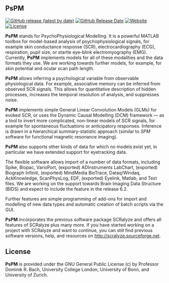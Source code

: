 ## PsPM
[![GitHub release (latest by date)](https://img.shields.io/github/v/release/bachlab/PsPM)](https://github.com/bachlab/PsPM/releases)
[![GitHub Release Date](https://img.shields.io/github/release-date/bachlab/PsPM)](https://github.com/bachlab/PsPM/releases)
[![Website](https://img.shields.io/website?down_color=lightgrey&down_message=offline&up_color=green&up_message=online&url=https%3A%2F%2Fbachlab.github.io%2FPsPM)](https://bachlab.github.io/PsPM)
[![License](https://img.shields.io/github/license/bachlab/PsPM)](https://www.gnu.org/licenses/gpl-3.0)

**PsPM** stands for PsychoPhysiological Modelling. It is a powerful MATLAB toolbox for model-based analysis of psychophysiological signals, for example skin conductance response (SCR), electrocardiography (ECG), respiration, pupil size, or startle eye-blink electromyography (EMG). Currently, **PsPM** implements models for all of these modalities and the data formats they use. We are working towards further models, for example, for skin potential and ocular scan path length.

**PsPM** allows inferring a psychological variable from observable physiological data. For example, associative memory can be inferred from observed SCR signals. This allows for quantitative description of hidden processes, increases the temporal resolution of analysis, and suppresses noise.

**PsPM** implements simple General Linear Convolution Models (GLMs) for evoked SCR, or uses the Dynamic Causal Modelling (DCM) framework — as a tool to invert more complicated, non-linear models of SCR signals, for example for spontaneous fluctuations or anticipatory responses. Inference is drawn in a hierarchical summary-statistic approach (similar to *SPM* software for functional magnetic resonance imaging).

**PsPM** also supports other kinds of data for which no models exist yet, in particular we have extended support for eyetracking data.

The flexible software allows import of a number of data formats, including Spike, Biopac, VarioPort, (exported) ADInstruments LabChart, (exported) Biograph Infiniti, (exported) MindMedia BioTrace, Dataq/Windaq, AckKnowledge, ScanPhysLog, EDF, (exported) Eyelink, Matlab, and Text files. We are working on the support towards Brain Imaging Data Structure (BIDS) and expect to include the feature in the release 6.2.

Further features are simple programming of add-ons for import and modelling of new data types and automatic creation of batch scripts via the GUI.

**PsPM** incorporates the previous software package SCRalyze and offers all features of SCRalyze plus many more. If you have started working on a project with SCRalyze and want to continue, you can still find previous software versions, help, and resources on http://scralyze.sourceforge.net.

## License
**PsPM** is provided under the GNU General Public License (c) by Professor Dominik R. Bach, University College London, University of Bonn, and University of Zurich.
